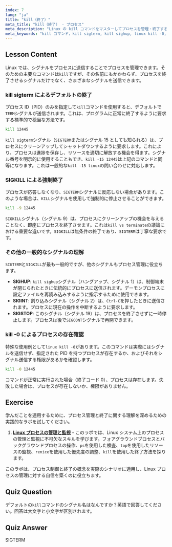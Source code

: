 ```yaml
---
index: 7
lang: "ja"
title: "kill（終了）"
meta_title: "kill（終了） - プロセス"
meta_description: "Linux の kill コマンドをマスターしてプロセスを管理・終了する方法を学びます。このガイドでは、kill と terminate の違い、および kill sigterm (SIGTERM)、SIGKILL、kill sighup (SIGHUP) などのシグナルについて解説します。"
meta_keywords: "kill コマンド，kill sigterm, kill sighup, linux kill -0, kill vs terminate, kill -15 linux, SIGTERM, SIGKILL, プロセス管理，プロセス終了"
---
```


## Lesson Content

Linux では、シグナルをプロセスに送信することでプロセスを管理できます。そのための主要なコマンドは`kill`ですが、その名前にもかかわらず、プロセスを終了させるシグナルだけでなく、さまざまなシグナルを送信できます。

### kill sigterm によるデフォルトの終了

プロセス ID（PID）のみを指定して`kill`コマンドを使用すると、デフォルトで`TERM`シグナルが送信されます。これは、プログラムに正常に終了するように要求する標準的で穏当な方法です。

```bash
kill 12445
```

`kill sigterm`シグナル（`SIGTERM`またはシグナル 15 としても知られる）は、プロセスにクリーンアップしてシャットダウンするように要求します。これにより、プロセスは進捗を保存し、リソースを適切に解放する機会を得ます。シグナル番号を明示的に使用することもでき、`kill -15 12445`は上記のコマンドと同等になります。これは一般的な`kill -15 linux`の問い合わせに対応します。

### SIGKILL による強制終了

プロセスが応答しなくなり、`SIGTERM`シグナルに反応しない場合があります。このような場合は、`KILL`シグナルを使用して強制的に停止させることができます。

```bash
kill -9 12445
```

`SIGKILL`シグナル（シグナル 9）は、プロセスにクリーンアップの機会を与えることなく、即座にプロセスを終了させます。これは`kill vs terminate`の議論における重要な違いです。`SIGKILL`は無条件の終了であり、`SIGTERM`は丁寧な要求です。

### その他の一般的なシグナルの理解

`SIGTERM`と`SIGKILL`が最も一般的ですが、他のシグナルもプロセス管理に役立ちます。

- **SIGHUP**: `kill sighup`シグナル（ハングアップ、シグナル 1）は、制御端末が閉じられたときに伝統的にプロセスに送信されます。デーモンプロセスに設定ファイルを再読み込みするように指示するために使用できます。
- **SIGINT**: 割り込みシグナル（シグナル 2）は、`Ctrl-C`を押したときに送信されます。プロセスに現在の操作を中断するように要求します。
- **SIGSTOP**: このシグナル（シグナル 19）は、プロセスを終了させずに一時停止します。プロセスは後で`SIGCONT`シグナルで再開できます。

### kill -0 によるプロセスの存在確認

特殊な使用例として`linux kill -0`があります。このコマンドは実際にはシグナルを送信せず、指定された PID を持つプロセスが存在するか、およびそれをシグナル送信する権限があるかを確認します。

```bash
kill -0 12445
```

コマンドが正常に実行された場合（終了コード 0）、プロセスは存在します。失敗した場合は、プロセスが存在しないか、権限がありません。

## Exercise

学んだことを適用するために、プロセス管理と終了に関する理解を深めるための実践的なラボを試してください。

1.  **[Linux プロセスの管理と監視](https://labex.io/ja/labs/comptia-manage-and-monitor-linux-processes-590864)** - このラボでは、Linux システム上のプロセスの管理と監視に不可欠なスキルを学びます。フォアグラウンドプロセスとバックグラウンドプロセスの操作、`ps`を使用した検査、`top`を使用したリソースの監視、`renice`を使用した優先度の調整、`kill`を使用した終了方法を探ります。

このラボは、プロセス制御と終了の概念を実際のシナリオに適用し、Linux プロセスの管理に対する自信を築くのに役立ちます。

## Quiz Question

デフォルトの`kill`コマンドのシグナル名はなんですか？英語で回答してください。回答は大文字と小文字が区別されます。

## Quiz Answer

SIGTERM
